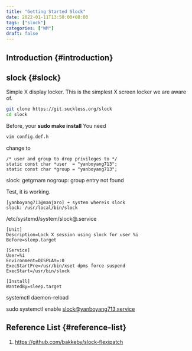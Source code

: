 ```yaml
---
title: "Getting Started Slock"
date: 2022-01-11T13:50:00+08:00
tags: ["slock"]
categories: ["WM"]
draft: false
---
```


## Introduction {#introduction}


## slock {#slock}

Simple X display locker. This is the simplest X screen locker we are aware of.

```bash
git clone https://git.suckless.org/slock
cd slock
```

Before, your **sudo make install**
You need

```bash
vim config.def.h
```

change to

```text
/* user and group to drop privileges to */
static const char *user  = "yanboyang713";
static const char *group = "yanboyang713";
```

slock: getgrnam nogroup: group entry not found

Test, it is working.

```console
[yanboyang713@manjaro] ➜ system whereis slock
slock: /usr/local/bin/slock
```

/etc/systemd/system/slock@.service

```text
[Unit]
Description=Lock X session using slock for user %i
Before=sleep.target

[Service]
User=%i
Environment=DISPLAY=:0
ExecStartPre=/usr/bin/xset dpms force suspend
ExecStart=/usr/bin/slock

[Install]
WantedBy=sleep.target
```

systemctl daemon-reload

sudo systemctl enable slock@yanboyang713.service


## Reference List {#reference-list}

1.  <https://github.com/bakkeby/slock-flexipatch>
